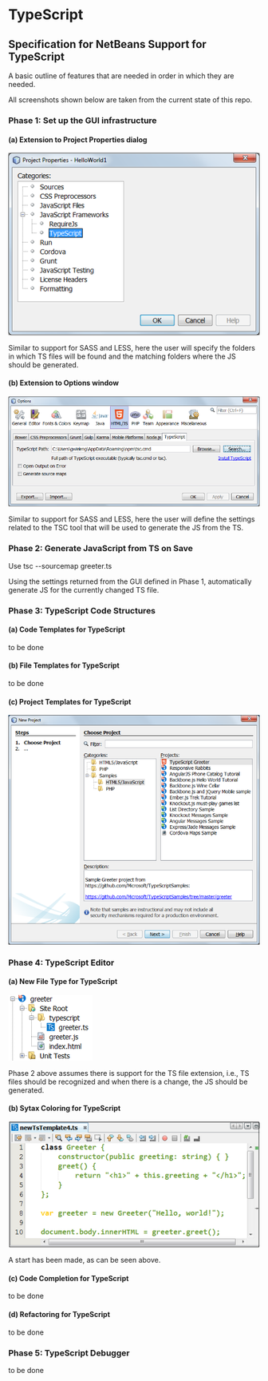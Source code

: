# TypeScript

## Specification for NetBeans Support for TypeScript

A basic outline of features that are needed in order in which they are needed.

All screenshots shown below are taken from the current state of this repo.

### Phase 1: Set up the GUI infrastructure

#### (a) Extension to Project Properties dialog

<img src="images/typescript-properties.png"/>

Similar to support for SASS and LESS, here the user will
specify the folders in which TS files will be found
and the matching folders where the JS should be generated.

#### (b) Extension to Options window

<img src="images/typescript-options.png"/>

Similar to support for SASS and LESS, here the user will
define the settings related to the TSC tool that will be
used to generate the JS from the TS.

### Phase 2: Generate JavaScript from TS on Save

Use tsc --sourcemap greeter.ts

Using the settings returned from the GUI defined in Phase 1,
automatically generate JS for the currently changed TS file.

### Phase 3: TypeScript Code Structures

#### (a) Code Templates for TypeScript

to be done

#### (b) File Templates for TypeScript

to be done

#### (c) Project Templates for TypeScript

<img src="images/typescript-sample-greeter.png"/>

### Phase 4: TypeScript Editor

#### (a) New File Type for TypeScript

<img src="images/typescript-filetype.png"/>

Phase 2 above assumes there is support for the TS file extension,
i.e., TS files should be recognized and when there is a change,
the JS should be generated.

#### (b) Sytax Coloring for TypeScript

<img src="images/typescript-coloring.png"/>

A start has been made, as can be seen above.

#### (c) Code Completion for TypeScript

to be done

#### (d) Refactoring for TypeScript

to be done

### Phase 5: TypeScript Debugger

to be done

